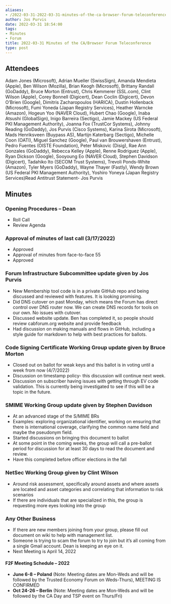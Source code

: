 ```yaml
---
aliases:
- /2022-03-31-2022-03-31-minutes-of-the-ca-browser-forum-teleconference/
author: Jos Purvis
date: 2022-03-31 18:54:00
tags:
- Minutes
- Forum
title: 2022-03-31 Minutes of the CA/Browser Forum Teleconference
type: post
---
```


## Attendees 

Adam Jones (Microsoft), Adrian Mueller (SwissSign), Amanda Mendieta (Apple), Ben Wilson (Mozilla), Brian Keogh (Microsoft), Brittany Randall (GoDaddy), Bruce Morton (Entrust), Chris Kemmerer (SSL.com), Clint Wilson (Apple), Corey Bonnell (Digicert), Dean Coclin (Digicert), Devon O’Brien (Google), Dimitris Zacharopoulos (HARICA), Dustin Hollenback (Microsoft), Fumi Yoneda (Japan Registry Services), Heather Warncke (Amazon), Hogeun Yoo (NAVER Cloud), Hubert Chao (Google), Inaba Atsushi (GlobalSign), Inigo Barreira (Sectigo), Jamie Mackey (US Federal PKI Management Authority), Joanna Fox (TrustCor Systems), Johnny Reading (GoDaddy), Jos Purvis (Cisco Systems), Karina Sirota (Microsoft), Mads Henriksveen (Buypass AS), Martijn Katerbarg (Sectigo), Michelle Coon (OATI), Miguel Sanchez (Google), Paul van Brouwershaven (Entrust), Pedro Fuentes (OISTE Foundation), Peter Miskovic (Disig), Rae Ann Gonzales (GoDaddy), Rebecca Kelley (Apple), Renne Rodriguez (Apple), Ryan Dickson (Google), Sooyoung Eo (NAVER Cloud), Stephen Davidson (Digicert), Tadahiko Ito (SECOM Trust Systems), Trevoli Ponds-White (Amazon), Tyler Myers (GoDaddy), Wayne Thayer (Fastly), Wendy Brown (US Federal PKI Management Authority), Yoshiro Yoneya (Japan Registry Services)Read Antitrust Statement- Jos Purvis

## Minutes 

### Opening Procedures – Dean 

- Roll Call
- Review Agenda

### Approval of minutes of last call (3/17/2022) 

- Approved
- Approval of minutes from face-to-face 55
- Approved

### Forum Infrastructure Subcommittee update given by Jos Purvis 

- New Membership tool code is in a private GitHub repo and being discussed and reviewed with features. It is looking promising.
- Did DNS cutover on past Monday, which means the Forum has direct control over DNS router now. We can create DNS records for tools on our own. No issues with cutover.
- Discussed website update. Ben has completed it, so people should review cabforum.org website and provide feedback
- Had discussion on making manuals and flows in GitHub, including a style guide for markdown to help with best practices for ballots.

### Code Signing Certificate Working Group update given by Bruce Morton 

- Closed out on ballot for weak keys and this ballot is in voting until a week from now (4/7/2022)
- Discussion on timestamp policy- this discussion will continue next week.
- Discussion on subscriber having issues with getting through EV code validation. This is currently being investigated to see if this will be a topic in the future.

### SMIME Working Group update given by Stephen Davidson 

- At an advanced stage of the S/MIME BRs
- Examples: exploring organizational identifier, working on ensuring that there is international coverage, clarifying the common name field and maybe the pseudonym field.
- Started discussions on bringing this document to ballot
- At some point in the coming weeks, the group will call a pre-ballot period for discussion for at least 30 days to read the document and review.
- Have this completed before officer elections in the fall

### NetSec Working Group given by Clint Wilson 

- Around risk assessment, specifically around assets and where assets are located and asset categories and correlating that information to risk scenarios
- If there are individuals that are specialized in this, the group is requesting more eyes looking into the group

### Any Other Business 

- If there are new members joining from your group, please fill out document on wiki to help with management list.
- Someone is trying to scam the forum to try to join but it’s all coming from a single Gmail account. Dean is keeping an eye on it.
- Next Meeting is April 14, 2022

#### F2F Meeting Schedule – 2022 

- **June 6-8 – Poland** (Note: Meeting dates are Mon-Weds and will be followed by the Trusted Economy Forum on Weds-Thurs), MEETING IS CONFIRMED
- **Oct 24-26 – Berlin** (Note: Meeting dates are Mon-Weds and will be followed by the CA Day and TSP event on Thurs/Fri)